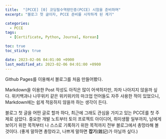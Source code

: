 ```yaml
---
title:  "[PCCE] [0] 코딩필수역량인증(PCCE) 시험을 준비하며"
excerpt: "블로그 첫 글이자, PCCE 준비를 시작하게 된 계기"

categories:
  - PCCE
tags:
  - [Certificate, Python, Journal, Korean]

toc: true
toc_sticky: true

date: 2023-02-06 04:01:00 +0900
last_modified_at: 2023-02-06 04:01:00 +0900
---
```

Github Pages를 이용해서 블로그를 처음 만들어봤다.

Markdown을 이용한 Post 작성도 아직은 많이 어색하지만, 차차 나아지지 않을까 싶다. 위키백과나 나무위키 같은 위키위키의 마크업 언어들도 자주 사용한 적이 있었으니, Markdown에는 쉽게 적응하지 않을까 하는 생각이 든다.

블로그 첫 글을 어떤 글로 할까 하다, 최근에 그래도 관심을 가지고 있는 PCCE를 첫 주제로 삼았다. 중요한 개발 노트부터 토이 프로젝트 아이디어, 취미생활 일부까지, 남에게 보이기 위한 목적부터 나 스스로 기록하기 위한 목적까지 전부 블로그에서 총망라해 볼 것이다. (좋게 말하면 총망라고, 나쁘게 말하면 **잡기**(雜記)가 아닐까 싶다.)
